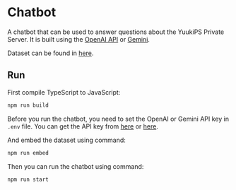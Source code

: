 # Chatbot

A chatbot that can be used to answer questions about the YuukiPS Private Server. It is built using the [OpenAI API](https://openai.com/blog/openai-api) or [Gemini](https://ai.google.dev/).

Dataset can be found in [here](./src/data/dataset.md).

## Run

First compile TypeScript to JavaScript:

```bash
npm run build
```

Before you run the chatbot, you need to set the OpenAI or Gemini API key in `.env` file. You can get the API key from [here](https://platform.openai.com/account/api-keys) or [here](https://makersuite.google.com/app/apikey).

And embed the dataset using command:

```bash
npm run embed
```

Then you can run the chatbot using command:

```bash
npm run start
```
